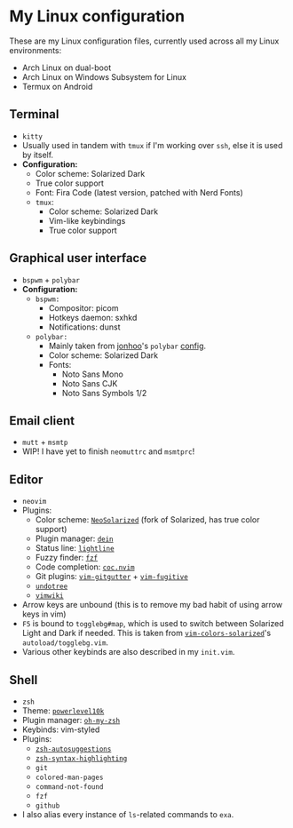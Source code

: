 <!-- vim:ft=markdown 
-->

# My Linux configuration

These are my Linux configuration files, currently used across all my Linux
environments:

- Arch Linux on dual-boot
- Arch Linux on Windows Subsystem for Linux
- Termux on Android

## Terminal

- `kitty`
- Usually used in tandem with `tmux` if I'm working over `ssh`, else it is used
by itself.
- **Configuration:**
  - Color scheme: Solarized Dark
  - True color support
  - Font: Fira Code (latest version, patched with Nerd Fonts)
  - `tmux`:
    - Color scheme: Solarized Dark
    - Vim-like keybindings
    - True color support

## Graphical user interface

- `bspwm` + `polybar`
- **Configuration:**
  - `bspwm:`
    - Compositor: picom
    - Hotkeys daemon: sxhkd
    - Notifications: dunst
  - `polybar:`
    - Mainly taken from [jonhoo](https://github.com/jonhoo/)'s `polybar`
    [config](https://github.com/jonhoo/configs/).
    - Color scheme: Solarized Dark
    - Fonts:
      - Noto Sans Mono
      - Noto Sans CJK
      - Noto Sans Symbols 1/2

## Email client

- `mutt` + `msmtp`
- WIP! I have yet to finish `neomuttrc` and `msmtprc`!

## Editor

- `neovim`
- Plugins:
  - Color scheme: [`NeoSolarized`](https://github.com/overcache/NeoSolarized)
  (fork of Solarized, has true color support)
  - Plugin manager: [`dein`](https://github.com/Shougo/dein.vim)
  - Status line: [`lightline`](https://github.com/itchyny/lightline.vim)
  - Fuzzy finder: [`fzf`](https://github.com/junegunn/fzf)
  - Code completion: [`coc.nvim`](https://github.com/neocline/coc.nvim)
  - Git plugins: [`vim-gitgutter`](https://github.com/airblade/vim-gitgutter) +
  [`vim-fugitive`](https://github.com/tpope/vim-fugitive)
  - [`undotree`](https://github.com/mbbill/undotree)
  - [`vimwiki`](https://github.com/vimwiki/vimwiki)
- Arrow keys are unbound (this is to remove my bad habit of using arrow keys in
vim)
- `F5` is bound to `togglebg#map`, which is used to switch between Solarized
Light and Dark if needed. This is taken from [`vim-colors-solarized`](https://github.com/altercation/vim-colors-solarized)'s
`autoload/togglebg.vim`.
- Various other keybinds are also described in my `init.vim`.

## Shell

- `zsh`
- Theme: [`powerlevel10k`](https://github.com/romkatv/powerlevel10k)
- Plugin manager: [`oh-my-zsh`](https://github.com/ohmyzsh/ohmyzsh)
- Keybinds: vim-styled
- Plugins:
  - [`zsh-autosuggestions`](https://github.com/zsh-users/zsh-autosuggestions)
  - [`zsh-syntax-highlighting`](https://github.com/zsh-users/zsh-syntax-highlighting)
  - `git`
  - `colored-man-pages`
  - `command-not-found`
  - `fzf`
  - `github`
- I also alias every instance of `ls`-related commands to `exa`.
